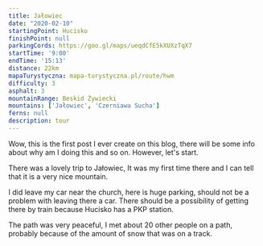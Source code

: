 ```yaml
---
title: Jałowiec
date: "2020-02-10"
startingPoint: Hucisko
finishPoint: null
parkingCords: https://goo.gl/maps/ueqdCfE5kXUXzTqX7
startTime: '9:00'
endTime: '15:13'
distance: 22km
mapaTurystyczna: mapa-turystyczna.pl/route/hwm
difficulty: 3
asphalt: 3
mountainRange: Beskid Żywiecki
mountains: ['Jałowiec', 'Czerniawa Sucha']
ferns: null
description: tour
---
```


Wow, this is the first post I ever create on this blog,
there will be some info about why am I doing this and so on. However, let's start.

There was a lovely trip to Jałowiec, It was my first time there and I can tell that it is a very nice mountain.

I did leave my car near the church, here is huge parking, should not be a problem with leaving there a car. There should be a possibility of getting there by train because Hucisko has a PKP station.

The path was very peaceful, I met about 20 other people on a path, probably because of the amount of snow that was on a track.
